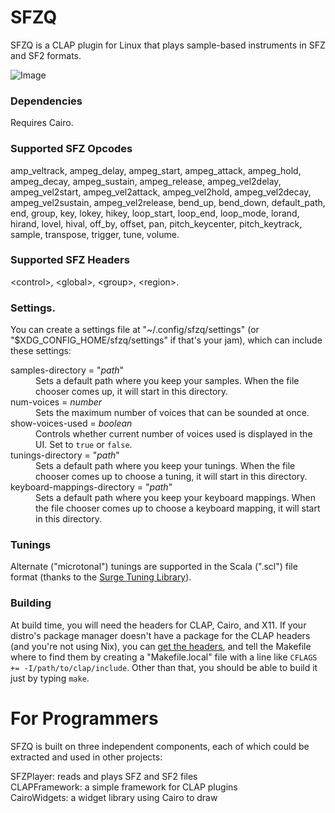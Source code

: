 SFZQ
=====

SFZQ is a CLAP plugin for Linux that plays sample-based instruments in SFZ and SF2 formats.

![Image](sfzq-screenshot.png)


### Dependencies

Requires Cairo.

### Supported SFZ Opcodes

amp\_veltrack, ampeg\_delay, ampeg\_start, ampeg\_attack, ampeg\_hold, ampeg\_decay,
ampeg\_sustain, ampeg\_release, ampeg\_vel2delay, ampeg\_vel2start,
ampeg\_vel2attack, ampeg\_vel2hold, ampeg\_vel2decay, ampeg\_vel2sustain,
ampeg\_vel2release, bend\_up, bend\_down, default\_path, end, group, key, lokey,
hikey, loop\_start, loop\_end, loop\_mode, lorand, hirand, lovel, hival, off\_by,
offset, pan, pitch\_keycenter, pitch\_keytrack, sample, transpose, trigger,
tune, volume.

### Supported SFZ Headers

\<control\>, \<global\>, \<group\>, \<region\>.


### Settings.

You can create a settings file at "~/.config/sfzq/settings" (or "$XDG\_CONFIG\_HOME/sfzq/settings" if that's your jam), which can include these settings:

<dl>
<dt> samples-directory = "<i>path</i>" </dt>
<dd>
Sets a default path where you keep your samples.  When the file chooser comes
up, it will start in this directory.
</dd>
<dt> num-voices = <i>number</i> </dt>
<dd>
Sets the maximum number of voices that can be sounded at once.
</dd>
<dt> show-voices-used = <i>boolean</i> </dt>
<dd>
Controls whether current number of voices used is displayed in the UI.   Set to
<code>true</code> or <code>false</code>.
</dd>
<dt> tunings-directory = "<i>path</i>" </dt>
<dd>
Sets a default path where you keep your tunings.  When the file chooser comes
up to choose a tuning, it will start in this directory.
</dd>
<dt> keyboard-mappings-directory = "<i>path</i>" </dt>
<dd>
Sets a default path where you keep your keyboard mappings.  When the file
chooser comes up to choose a keyboard mapping, it will start in this directory.
</dd>
</dl>


### Tunings

Alternate ("microtonal") tunings are supported in the Scala (".scl") file format (thanks to the 
[Surge Tuning Library](https://surge-synth-team.org/sst-libraries/)).


### Building

At build time, you will need the headers for CLAP, Cairo, and X11.  If your distro's package manager doesn't have a package for the CLAP headers (and you're not using Nix), you can [get the headers](https://github.com/free-audio/clap), and tell the Makefile where to find them by creating a "Makefile.local" file with a line like `CFLAGS += -I/path/to/clap/include`.  Other than that, you should be able to build it just by typing `make`.


# For Programmers

SFZQ is built on three independent components, each of which could be extracted
and used in other projects:

SFZPlayer: reads and plays SFZ and SF2 files  
CLAPFramework: a simple framework for CLAP plugins  
CairoWidgets: a widget library using Cairo to draw



